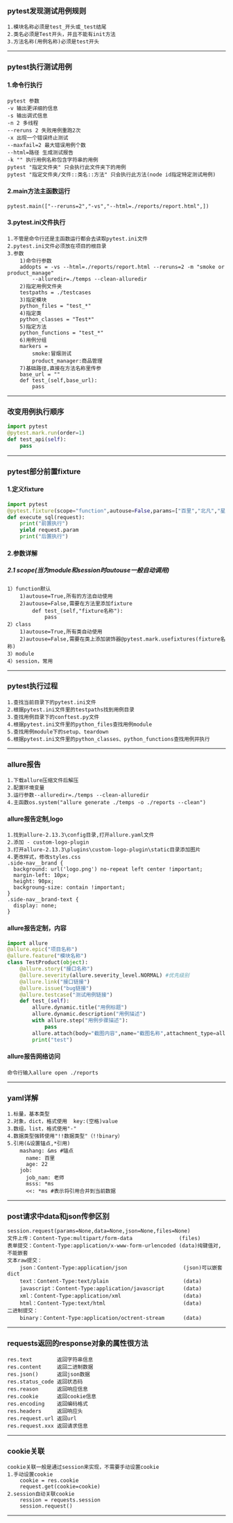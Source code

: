 ### pytest发现测试用例规则
```
1.模块名称必须是test_开头或_test结尾
2.类名必须是Test开头，并且不能有init方法
3.方法名称(用例名称)必须是test开头
```
--- 
### pytest执行测试用例
#### 1.命令行执行
```
pytest 参数
-v 输出更详细的信息
-s 输出调式信息
-n 2 多线程
--reruns 2 失败用例重跑2次
-x 出现一个错误终止测试
--maxfail=2 最大错误用例个数
--html=路径 生成测试报告
-k "" 执行用例名称包含字符串的用例
pytest "指定文件夹" 只会执行此文件夹下的用例
pytest "指定文件夹/文件::类名::方法" 只会执行此方法(node id指定特定测试用例)
```
#### 2.main方法主函数运行

```
pytest.main(["--reruns=2","-vs","--html=./reports/report.html",])
```
#### 3.pytest.ini文件执行
```
1.不管是命令行还是主函数运行都会去读取pytest.ini文件
2.pytest.ini文件必须放在项目的根目录
3.参数
    1)命令行参数
    addopts = -vs --html=./reports/report.html --reruns=2 -m "smoke or product_manage"
        --alluredir=./temps --clean-alluredir
    2)指定用例文件夹
    testpaths = ./testcases
    3)指定模块
    python_files = "test_*"
    4)指定类
    python_classes = "Test*"
    5)指定方法
    python_functions = "test_*"
    6)用例分组
    markers = 
        smoke:冒烟测试
        product_manager:商品管理
    7)基础路径,直接在方法名称里传参
    base_url = ""
    def test_(self,base_url):
        pass
```
---
### 改变用例执行顺序
```python
import pytest
@pytest.mark.run(order=1)
def test_api(self):
    pass
```
---
### pytest部分前置fixture
#### 1.定义fixture
```python
import pytest
@pytest.fixture(scope="function",autouse=False,params=["百里","北凡","星瑶"],ids=["baili","beifan","xingyao"],name="sql")
def execute_sql(request):
    print("前置执行")
    yield request.param
    print("后置执行")
```
#### 2.参数详解
##### 2.1 scope(当为module和session时autouse一般自动调用)
    1）function默认
        1)autouse=True,所有的方法自动使用
        2)autouse=False,需要在方法里添加fixture
            def test_(self,"fixture名称"):
                pass
    2）class
        1)autouse=True,所有类自动使用
        2)autouse=False,需要在类上添加装饰器@pytest.mark.usefixtures(fixture名称)
    3）module
    4）session，常用
---
### pytest执行过程
```
1.查找当前目录下的pytest.ini文件
2.根据pytest.ini文件里的testpaths找到用例目录
3.查找用例目录下的conftest.py文件
4.根据pytest.ini文件里的python_files查找用例module
5.查找用例module下的setup、teardown
6.根据pytest.ini文件里的python_classes、python_functions查找用例并执行
```
---
### allure报告
```
1.下载allure压缩文件后解压
2.配置环境变量
3.运行参数--alluredir=./temps --clean-alluredir
4.主函数os.system("allure generate ./temps -o ./reports --clean")
```
#### allure报告定制,logo
```
1.找到allure-2.13.3\config目录,打开allure.yaml文件
2.添加 - custom-logo-plugin
3.打开allure-2.13.3\plugins\custom-logo-plugin\static目录添加图片
4.更改样式，修改styles.css
.side-nav__brand {
  background: url('logo.png') no-repeat left center !important;
  margin-left: 10px;
  height: 90px;
  backgroung-size: contain !important;
}
.side-nav__brand-text {
  display: none;
}
```
#### allure报告定制，内容
```python
import allure
@allure.epic("项目名称")
@allure.feature("模块名称")
class TestProduct(object):
    @allure.story("接口名称")
    @allure.severity(allure.severity_level.NORMAL) #优先级别
    @allure.link("接口链接")
    @allure.issue("bug链接")
    @allure.testcase("测试用例链接")
    def test_(self):
        allure.dynamic.title("用例标题")
        allure.dynamic.description("用例描述")
        with allure.step("用例步骤描述"):
            pass
        allure.attach(body="截图内容",name="截图名称",attachment_type=allure.attachment_type.PNG)
        print("test")
```
#### allure报告网络访问
```
命令行输入allure open ./reports
```
---
### yaml详解
```
1.标量，基本类型
2.对象，dict，格式使用  key:(空格)value
3.数组，list，格式使用"-"
4.数据类型强转使用"!!数据类型"（!!binary）
5.引用(&设置锚点,*引用)
    mashang: &ms #锚点
      name: 百里
      age: 22
    job:
      job_nam: 老师
      msss: *ms
      <<: *ms #表示将引用合并到当前数据
```
---
### post请求中data和json传参区别
```
session.request(params=None,data=None,json=None,files=None)
文件上传：Content-Type:multipart/form-data               (files)
表单提交：Content-Type:application/x-www-form-urlencoded (data)纯键值对,不能嵌套
文本raw提交：
    json：Content-Type:application/json                  (json)可以嵌套dict
    text：Content-Type:text/plain                        (data)
    javascript：Content-Type:application/javascript      (data)
    xml：Content-Type:application/xml                    (data)   
    html：Content-Type:text/html                         (data)   
二进制提交：
    binary：Content-Type:application/octrent-stream      (data)  
```
---
### requests返回的response对象的属性很方法
```
res.text        返回字符串信息
res.content     返回二进制数据
res.json()      返回json数据
res.status_code 返回状态码
res.reason      返回响应信息
res.cookie      返回cookie信息
res.encoding    返回编码格式
res.headers     返回响应头
res.request.url 返回url
res.request.xxx 返回请求信息       
```
---
### cookie关联
```
cookie关联一般是通过session来实现，不需要手动设置cookie
1.手动设置cookie
    cookie = res.cookie
    request.get(cookie=cookie)
2.session自动关联cookie
    ression = requests.session
    session.request()
```
---